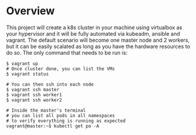 # Overview

This project will create a k8s cluster in your machine using virtualbox as your hypervisor
and it will be fully automated via kubeadm, ansible and vagrant. The default scenario will become
one master node and 2 workers, but it can be easily scalated as long as you have the hardware
resources to do so. The only command that needs to be run is:

```
$ vagrant up
# Once cluster done, you can list the VMs
$ vagrant status

# You can then ssh into each node
$ vagrant ssh master
$ vagrant ssh worker1
$ vagrant ssh worker2

# Inside the master's terminal
# you can list all pods in all namespaces
# to verify everything is running as expected
vagrant@master:~$ kubectl get po -A
```
